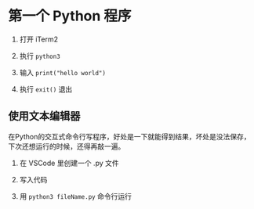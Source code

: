 # 第一个 Python 程序

1. 打开 iTerm2

2. 执行 `python3`

3. 输入 `print("hello world")`

4. 执行 `exit()` 退出

## 使用文本编辑器

在Python的交互式命令行写程序，好处是一下就能得到结果，坏处是没法保存，下次还想运行的时候，还得再敲一遍。

1. 在 VSCode 里创建一个 .py 文件

2. 写入代码

3. 用 `python3 fileName.py` 命令行运行
